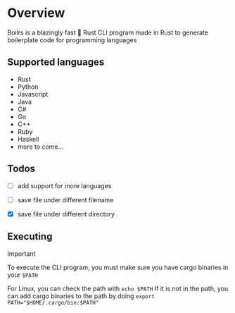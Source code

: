 # Overview
Boilrs is a blazingly fast 🚀 Rust CLI program made in Rust to generate boilerplate code for programming languages

## Supported languages
- Rust
- Python
- Javascript
- Java
- C#
- Go
- C++
- Ruby
- Haskell
- more to come...

## Todos
- [ ] add support for more languages
- [ ] save file under different filename
- [x] save file under different directory


## Executing

> [!IMPORTANT]
> To execute the CLI program, you must make sure you have cargo binaries in your ```$PATH```
> 
> For Linux, you can check the path with ```echo $PATH```
> If it is not in the path, you can add cargo binaries to the path by doing ```export PATH="$HOME/.cargo/bin:$PATH"```
